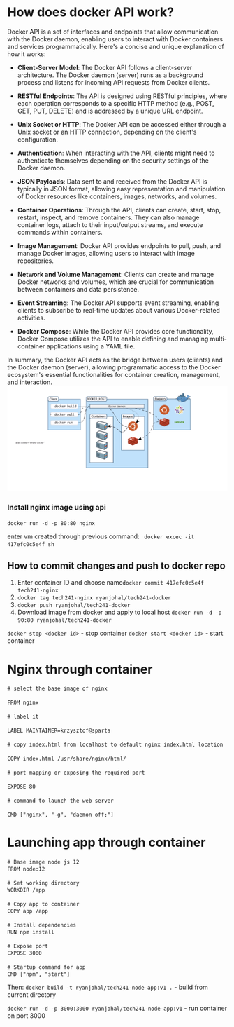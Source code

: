 # How does docker API work?
Docker API is a set of interfaces and endpoints that allow communication with the Docker daemon, enabling users to interact with Docker containers and services programmatically. Here's a concise and unique explanation of how it works:

- **Client-Server Model**: The Docker API follows a client-server architecture. The Docker daemon (server) runs as a background process and listens for incoming API requests from Docker clients.

- **RESTful Endpoints**: The API is designed using RESTful principles, where each operation corresponds to a specific HTTP method (e.g., POST, GET, PUT, DELETE) and is addressed by a unique URL endpoint.

- **Unix Socket or HTTP**: The Docker API can be accessed either through a Unix socket or an HTTP connection, depending on the client's configuration.

- **Authentication**: When interacting with the API, clients might need to authenticate themselves depending on the security settings of the Docker daemon.

- **JSON Payloads**: Data sent to and received from the Docker API is typically in JSON format, allowing easy representation and manipulation of Docker resources like containers, images, networks, and volumes.

- **Container Operations**: Through the API, clients can create, start, stop, restart, inspect, and remove containers. They can also manage container logs, attach to their input/output streams, and execute commands within containers.

- **Image Management**: Docker API provides endpoints to pull, push, and manage Docker images, allowing users to interact with image repositories.

- **Network and Volume Management**: Clients can create and manage Docker networks and volumes, which are crucial for communication between containers and data persistence.

- **Event Streaming**: The Docker API supports event streaming, enabling clients to subscribe to real-time updates about various Docker-related activities.

- **Docker Compose**: While the Docker API provides core functionality, Docker Compose utilizes the API to enable defining and managing multi-container applications using a YAML file.

In summary, the Docker API acts as the bridge between users (clients) and the Docker daemon (server), allowing programmatic access to the Docker ecosystem's essential functionalities for container creation, management, and interaction.
![Alt text](images/dockerarchitechture.png)

### Install nginx image using api
```docker run -d -p 80:80 nginx```


enter vm created through previous command: ``` docker excec -it 417efc0c5e4f sh```

## How to commit changes and push to docker repo
1. Enter container ID and choose name```docker commit 417efc0c5e4f tech241-nginx```
2. ```docker tag tech241-nginx ryanjohal/tech241-docker```
3. ```docker push ryanjohal/tech241-docker```
4. Download image from docker and apply to local host ```docker run -d -p 90:80 ryanjohal/tech241-docker```

```docker stop <docker id>``` - stop container
```docker start <docker id>``` - start container

# Nginx through container
```
# select the base image of nginx

FROM nginx

# label it 

LABEL MAINTAINER=krzysztof@sparta

# copy index.html from localhost to default nginx index.html location

COPY index.html /usr/share/nginx/html/
 
# port mapping or exposing the required port

EXPOSE 80

# command to launch the web server 

CMD ["nginx", "-g", "daemon off;"]

```

# Launching app through container


```
# Base image node js 12
FROM node:12

# Set working directory
WORKDIR /app

# Copy app to container
COPY app /app

# Install dependencies
RUN npm install

# Expose port
EXPOSE 3000

# Startup command for app
CMD ["npm", "start"]
```
Then:
```docker build -t ryanjohal/tech241-node-app:v1 .``` - build from current directory

```docker run -d -p 3000:3000 ryanjohal/tech241-node-app:v1``` - run container on port 3000 